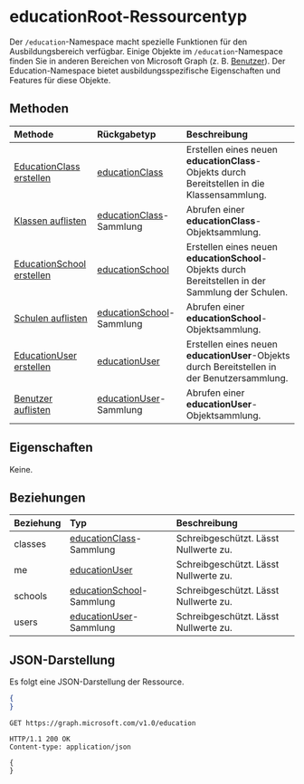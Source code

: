 # <a name="educationroot-resource-type"></a>educationRoot-Ressourcentyp

Der `/education`-Namespace macht spezielle Funktionen für den Ausbildungsbereich verfügbar. Einige Objekte im `/education`-Namespace finden Sie in anderen Bereichen von Microsoft Graph (z. B. [Benutzer](user.md)). Der Education-Namespace bietet ausbildungsspezifische Eigenschaften und Features für diese Objekte.

## <a name="methods"></a>Methoden

| Methode           | Rückgabetyp    |Beschreibung|
|:---------------|:--------|:----------|
|[EducationClass erstellen](../api/educationroot_post_classes.md) |[educationClass](educationclass.md)| Erstellen eines neuen **educationClass**-Objekts durch Bereitstellen in die Klassensammlung.|
|[Klassen auflisten](../api/educationroot_list_classes.md) |[educationClass](educationclass.md)-Sammlung| Abrufen einer **educationClass**-Objektsammlung.|
|[EducationSchool erstellen](../api/educationroot_post_schools.md) |[educationSchool](educationschool.md)| Erstellen eines neuen **educationSchool**-Objekts durch Bereitstellen in der Sammlung der Schulen.|
|[Schulen auflisten](../api/educationroot_list_schools.md) |[educationSchool](educationschool.md)-Sammlung| Abrufen einer **educationSchool**-Objektsammlung.|
|[EducationUser erstellen](../api/educationroot_post_users.md) |[educationUser](educationuser.md)| Erstellen eines neuen **educationUser**-Objekts durch Bereitstellen in der Benutzersammlung.|
|[Benutzer auflisten](../api/educationroot_list_users.md) |[educationUser](educationuser.md)-Sammlung| Abrufen einer **educationUser**-Objektsammlung.|

## <a name="properties"></a>Eigenschaften
Keine.

## <a name="relationships"></a>Beziehungen
| Beziehung | Typ   |Beschreibung|
|:---------------|:--------|:----------|
|classes|[educationClass](educationclass.md)-Sammlung| Schreibgeschützt. Lässt Nullwerte zu.|
|me|[educationUser](educationuser.md)| Schreibgeschützt. Lässt Nullwerte zu.|
|schools|[educationSchool](educationschool.md)-Sammlung| Schreibgeschützt. Lässt Nullwerte zu.|
|users|[educationUser](educationuser.md)-Sammlung| Schreibgeschützt. Lässt Nullwerte zu.|

## <a name="json-representation"></a>JSON-Darstellung
Es folgt eine JSON-Darstellung der Ressource.

<!--{
  "blockType": "resource",
  "optionalProperties": [],
  "baseType": "microsoft.graph.entity",
  "@odata.type": "microsoft.graph.educationRoot"
}-->

```json
{
}
```

<!-- {
  "blockType": "request",
  "name": "get_education"
}-->
```http
GET https://graph.microsoft.com/v1.0/education
```

<!-- {
  "blockType": "response",
  "truncated": true,
  "@odata.type": "microsoft.graph.educationRoot"
} -->
```http
HTTP/1.1 200 OK
Content-type: application/json

{
}
```

<!-- uuid: 8fcb5dbc-d5aa-4681-8e31-b001d5168d79
2015-10-25 14:57:30 UTC -->
<!-- {
  "type": "#page.annotation",
  "description": "educationRoot resource",
  "keywords": "",
  "section": "documentation",
  "tocPath": ""
}-->
